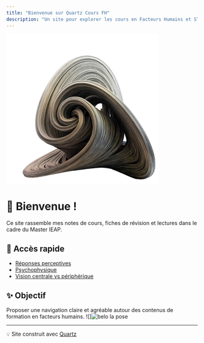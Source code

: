 ```yaml
---
title: "Bienvenue sur Quartz Cours FH"
description: "Un site pour explorer les cours en Facteurs Humains et STAPS"
---
```

![Logo](/static/logo.png)
# 👋 Bienvenue !

Ce site rassemble mes notes de cours, fiches de révision et lectures dans le cadre du Master IEAP.

## 🌟 Accès rapide

- [Réponses perceptives](Réponses-perceptives/)
- [Psychophysique](Réponses-perceptives/psychophysique)
- [Vision centrale vs périphérique](Réponses-perceptives/Vision-centrale-vs-périphérique)

## ✨ Objectif

Proposer une navigation claire et agréable autour des contenus de formation en facteurs humains.
![]<img width="433" height="577" alt="belo la pose" src="https://github.com/user-attachments/assets/2b79655c-0cf8-479d-b318-d82604ed383e" />

---

💡 Site construit avec [Quartz](https://github.com/jackyzhao/quartz)
